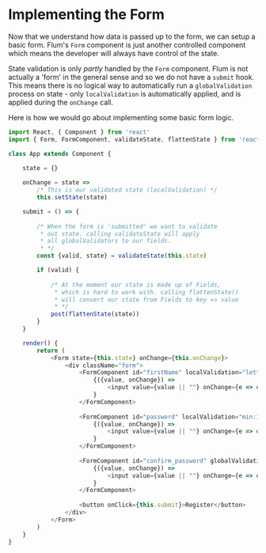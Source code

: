 # Implementing the Form

Now that we understand how data is passed up to the form, we can setup a basic form. Flum's `Form` component is just another controlled component which means the
developer will always have control of the state. 

State validation is only _partly_ handled by the `Form` component. Flum is not actually a 'form' in the general sense and so we do not have a `submit` hook. 
This means there is no logical way to automatically run a `globalValidation` process on state - only `localValidation` is automatically applied, and is applied
during the `onChange` call.

Here is how we would go about implementing some basic form logic.

```javascript
import React, { Component } from 'react'
import { Form, FormComponent, validateState, flattenState } from 'react-context-form'

class App extends Component {
    
    state = {}

    onChange = state =>
        /* This is our validated state (localValidation) */
        this.setState(state)

    submit = () => {
            
        /* When the form is 'submitted' we want to validate
         * out state. calling validateState will apply 
         * all globalValidators to our fields.
         * */
        const {valid, state} = validateState(this.state)

        if (valid) {
            
            /* At the moment our state is made up of Fields,
             * which is hard to work with. calling flattenState()
             * will convert our state from Fields to key => value
             * */
            post(flattenState(state))
        }
    }

    render() {
        return (
            <Form state={this.state} onChange={this.onChange}>
                <div className="form">
                    <FormComponent id="firstName" localValidation="letters" globalValidation="required">
                        {({value, onChange}) => 
                            <input value={value || ""} onChange={e => onChange(e.target.value)} />
                        }
                    </FormComponent>
                    
                    <FormComponent id="password" localValidation="min:10" globalValidation="required" >
                        {({value, onChange}) => 
                            <input value={value || ""} onChange={e => onChange(e.target.value)} />
                        }
                    </FormComponent>
                                        
                    <FormComponent id="confirm_password" globalValidation="required|matches:password" >
                        {({value, onChange}) => 
                            <input value={value || ""} onChange={e => onChange(e.target.value)} />
                        }
                    </FormComponent>
                    
                    <button onClick={this.submit}>Register</button>
                </div>
            </Form>
        )
    }
}
```